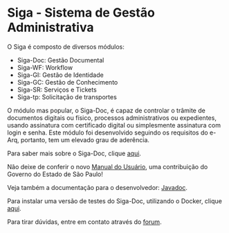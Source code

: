 Siga - Sistema de Gestão Administrativa
=======================================

O Siga é composto de diversos módulos:

- Siga-Doc: Gestão Documental
- Siga-WF: Workflow
- Siga-GI: Gestão de Identidade
- Siga-GC: Gestão de Conhecimento
- Siga-SR: Serviços e Tickets
- Siga-tp: Solicitação de transportes

O módulo mas popular, o Siga-Doc, é capaz de controlar o trâmite de documentos digitais ou físico, processos administrativos ou expedientes, usando assinatura com certificado digital ou simplesmente assinatura com login e senha. Este módulo foi desenvolvido seguindo os requisitos do e-Arq, portanto, tem um elevado grau de aderência.

Para saber mais sobre o Siga-Doc, clique [aqui](https://www10.trf2.jus.br/ti/produtos-open-source/o-que-e-o-siga-doc).

Não deixe de conferir o novo [Manual do Usuário](https://sway.com/6tcLGC0jYE7zUSBX), uma contribuição do Governo do Estado de São Paulo!

Veja também a documentação para o desenvolvedor: [Javadoc](http://projeto-siga.github.io/artifacts/javadoc/).

Para instalar uma versão de testes do Siga-Doc, utilizando o Docker, clique [aqui](https://github.com/projeto-siga/docker).

Para tirar dúvidas, entre em contato através do [forum](https://groups.google.com/forum/#!forum/siga-doc).

